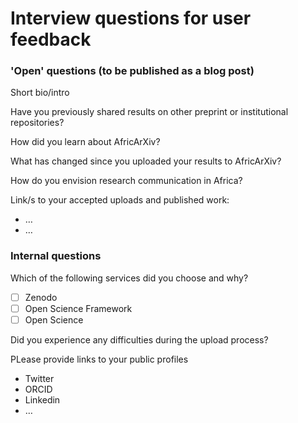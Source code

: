 # Interview questions for user feedback

### 'Open' questions (to be published as a blog post)

Short bio/intro

Have you previously shared results on other preprint or institutional repositories?

How did you learn about AfricArXiv?

What has changed since you uploaded your results to AfricArXiv?

How do you envision research communication in Africa?

Link/s to your accepted uploads and published work: 
- …
- …


### Internal questions

Which of the following services did you choose and why?
- [ ] Zenodo
- [ ] Open Science Framework
- [ ] Open Science

Did you experience any difficulties during the upload process?

PLease provide links to your public profiles
- Twitter
- ORCID
- Linkedin
- …
